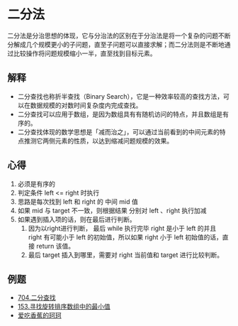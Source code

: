 # 二分法

二分法是分治思想的体现，它与分治法的区别在于分治法是将一个复杂的问题不断分解成几个规模更小的子问题，直至子问题可以直接求解；而二分法则是不断地通过比较操作将问题规模缩小一半，直至找到目标元素。

## 解释

- 二分查找也称折半查找（Binary Search），它是一种效率较高的查找方法，可以在数据规模的对数时间复杂度内完成查找。
- 二分查找可以应用于数组，是因为数组具有有随机访问的特点，并且数组是有序的。
- 二分查找体现的数学思想是「减而治之」，可以通过当前看到的中间元素的特点推测它两侧元素的性质，以达到缩减问题规模的效果。

## 心得

1. 必须是有序的
2. 判定条件 left <= right 时执行
3. 思路是每次找到 left 和 right 的 中间 mid 值
4. 如果 mid 与 target 不一致，则根据结果 分别对 left 、right 执行加减
5. 如果遇到插入项的话，则在最后进行判断。
    1. 因为以right进行判断， 最后 while 执行完毕 right 是小于 left 的并且 right 有可能小于 left 的初始值，所以如果 right 小于 left 初始值的话，直接 return 该值。
    2. 最后 target 插入到哪里，需要对 right 当前值和 target 进行比较判断。

## 例题

- [704.二分查找](https://leetcode.cn/problems/binary-search/description/)
- [153.寻找旋转排序数组中的最小值](https://leetcode.cn/problems/find-minimum-in-rotated-sorted-array/description/)
- [爱吃香蕉的珂珂](https://leetcode.cn/problems/koko-eating-bananas/description/)

